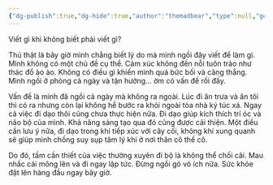 ```yaml
---
{"dg-publish":true,"dg-hide":true,"author":"themadbear","type":null,"genre":"diary","word-count":241,"tags":["publish"],"title":"Viết gì khi không biết phải viết gì?","permalink":"/0-journal/nam-2023/thang-8/2023-08-25/","hide":true,"dgPassFrontmatter":true}
---
```


Viết gì khi không biết phải viết gì?

Thú thật là bây giờ mình chẳng biết lý do mà mình ngồi đây viết để làm gì. Mình không có một chủ đề cụ thể. Cảm xúc không đến nỗi tuôn trào như thác đổ ào ào. Không có điều gì khiến mình quá bức bối và căng thẳng. Mình ngồi ở phòng cả ngày và tận hưởng… ờm có vấn đề rồi đấy.

Vấn đề là mình đã ngồi cả ngày mà không ra ngoài. Lúc đi ăn trưa và ăn tôi thì có ra nhưng còn lại không hề bước ra khỏi ngoài tòa nhà ký túc xá. Ngay cả việc đi dạo thôi cũng chưa thực hiện nữa. Đi dạo giúp kích thích trí óc và não bộ của mình. Khả năng sáng tạo qua đó cũng được cải thiện. Một điều cần lưu ý nữa, đi dạo trong khi tiếp xúc với cây cối, không khí xung quanh sẽ giúp mình chống suy sụp tâm lý khi ở nơi thân cô thế cô.

Do đó, tầm cần thiết của việc thường xuyên đi bộ là không thể chối cãi. Mau nhấc cái mông lên và đi ngay lập tức. Đừng ngồi gõ vô ích nữa. Sức khỏe đặt lên hàng đầu ngay bây giờ.